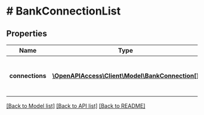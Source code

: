 # # BankConnectionList

## Properties

Name | Type | Description | Notes
------------ | ------------- | ------------- | -------------
**connections** | [**\OpenAPIAccess\Client\Model\BankConnection[]**](BankConnection.md) | &lt;strong&gt;Type:&lt;/strong&gt; BankConnection&lt;br/&gt; List of bank connections |

[[Back to Model list]](../../README.md#models) [[Back to API list]](../../README.md#endpoints) [[Back to README]](../../README.md)
